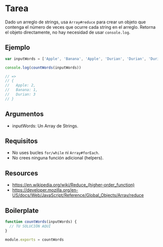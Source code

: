 # Tarea

Dado un arreglo de strings, usa `Array#reduce` para crear un objeto que contenga
el número de veces que ocurre cada string en el arreglo. Retorna el objeto
directamente, no hay necesidad de usar `console.log`.

## Ejemplo

```js
var inputWords = ['Apple', 'Banana', 'Apple', 'Durian', 'Durian', 'Durian']

console.log(countWords(inputWords))

// =>
// {
//   Apple: 2,
//   Banana: 1,
//   Durian: 3
// }
```

## Argumentos

* inputWords: Un Array de Strings.

## Requisitos

* No uses bucles `for/while` ni `Array#forEach`.
* No crees ninguna función adicional (helpers).

## Resources

* https://en.wikipedia.org/wiki/Reduce_(higher-order_function)
* https://developer.mozilla.org/en-US/docs/Web/JavaScript/Reference/Global_Objects/Array/reduce

## Boilerplate

```js
function countWords(inputWords) {
  // TU SOLUCIÓN AQUÍ
}

module.exports = countWords
```
